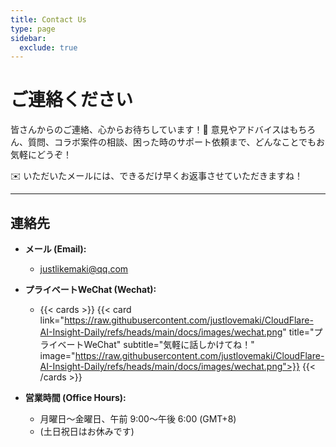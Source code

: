 ```yaml
---
title: Contact Us
type: page
sidebar:
  exclude: true
---
```

# ご連絡ください

皆さんからのご連絡、心からお待ちしています！🙌 意見やアドバイスはもちろん、質問、コラボ案件の相談、困った時のサポート依頼まで、どんなことでもお気軽にどうぞ！

✉️ いただいたメールには、できるだけ早くお返事させていただきますね！

---

## **連絡先**

*   **メール (Email):**
    *   [justlikemaki@qq.com](mailto:justlikemaki@qq.com)

*   **プライベートWeChat (Wechat):**
    *   {{< cards >}}
        {{< card link="https://raw.githubusercontent.com/justlovemaki/CloudFlare-AI-Insight-Daily/refs/heads/main/docs/images/wechat.png" title="プライベートWeChat" subtitle="気軽に話しかけてね！" image="https://raw.githubusercontent.com/justlovemaki/CloudFlare-AI-Insight-Daily/refs/heads/main/docs/images/wechat.png">}}
        {{< /cards >}}

*   **営業時間 (Office Hours):**
    *   月曜日～金曜日、午前 9:00～午後 6:00 (GMT+8)
    *   (土日祝日はお休みです)